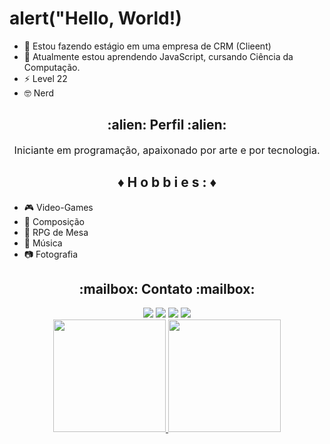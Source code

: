 <div>
  <h1><strong>alert("Hello, World!)</strong></h1>
</div>

- 🔭 Estou fazendo estágio em uma empresa de CRM (Clieent)
- 🌱 Atualmente estou aprendendo JavaScript, cursando Ciência da Computação.
- ⚡ Level 22
- 🤓 Nerd

<div align="center">
    <h2>:alien: Perfil :alien:</h2>
    <p style="font-size: 16px;">
    Iniciante em programação, apaixonado por arte e por tecnologia.
    </p>
</div>

<div align="center">
  <h2>♦ H o b b i e s : ♦</h2>
</div>


- 🎮 Video-Games
- 📄 Composição
- 🎲 RPG de Mesa
- 🎸 Música
- 📷 Fotografia

<div align="center">
    <h2>:mailbox: Contato :mailbox:</h2>
</div>

<div align="center"> 
  <a href="https://instagram.com/theus_reis035" target="_blank"><img src="https://img.shields.io/badge/-Instagram-%23E4405F?style=for-the-badge&logo=instagram&logoColor=white" target="_blank"></a>
  <a href="https://outlook.live.com/mail/0/deeplink/compose/AQMkADAwATYwMAItZjE5My0zY2QxLTAwAi0wMAoARgAAA2TOiskRk5tNgPtMcW4o%2FhQHAPs6EUa%2B9ylIlcsP9LGzA0gAAAIBDwAAAPs6EUa%2B9ylIlcsP9LGzA0gABjN6pl8AAAA%3D?popoutv2=1&version=20230324008.10" target="blank"><img src="https://img.shields.io/badge/Microsoft_Outlook-0078D4?style=for-the-badge&logo=microsoft-outlook&logoColor=white"></a>
  <a href = "https://www.tiktok.com/@zetheu"><img src="https://img.shields.io/badge/TikTok-000000?style=for-the-badge&logo=tiktok&logoColor=white" target="_blank"></a>
  <a href="https://www.linkedin.com/in/matheus-dos-reis-fonseca-043768250" target="_blank"><img src="https://img.shields.io/badge/-LinkedIn-%230077B5?style=for-the-badge&logo=linkedin&logoColor=white" target="_blank"></a>


<div align="center">
  <a href="https://github.com/zeTheu">
  <img height="180em" src="https://github-readme-stats.vercel.app/api?username=zeTheu&show_icons=true&theme=github_dark&include_all_commits=true&count_private=true"/>
  <img height="180em" src="https://github-readme-stats.vercel.app/api/top-langs/?username=zeTheu&layout=compact&langs_count=7&theme=github_dark"/>
</div>
